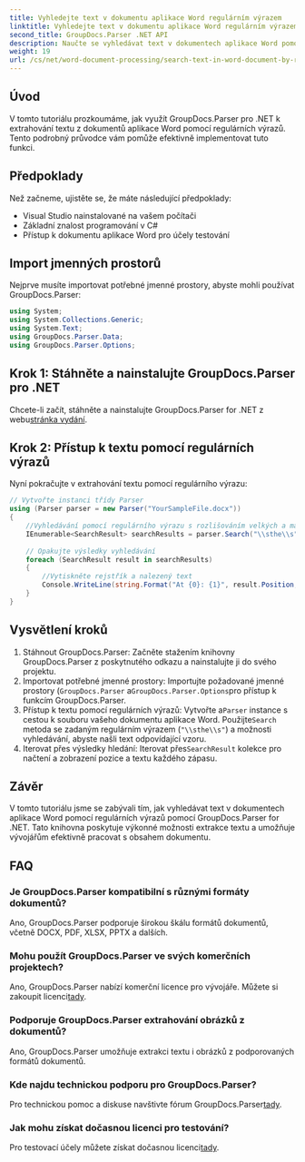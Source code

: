 ```yaml
---
title: Vyhledejte text v dokumentu aplikace Word regulárním výrazem
linktitle: Vyhledejte text v dokumentu aplikace Word regulárním výrazem
second_title: GroupDocs.Parser .NET API
description: Naučte se vyhledávat text v dokumentech aplikace Word pomocí regulárních výrazů pomocí GroupDocs.Parser for .NET. Extrahujte konkrétní obsah efektivně.
weight: 19
url: /cs/net/word-document-processing/search-text-in-word-document-by-regular-expression/
---
```

## Úvod
V tomto tutoriálu prozkoumáme, jak využít GroupDocs.Parser pro .NET k extrahování textu z dokumentů aplikace Word pomocí regulárních výrazů. Tento podrobný průvodce vám pomůže efektivně implementovat tuto funkci.
## Předpoklady
Než začneme, ujistěte se, že máte následující předpoklady:
- Visual Studio nainstalované na vašem počítači
- Základní znalost programování v C#
- Přístup k dokumentu aplikace Word pro účely testování

## Import jmenných prostorů
Nejprve musíte importovat potřebné jmenné prostory, abyste mohli používat GroupDocs.Parser:
```csharp
using System;
using System.Collections.Generic;
using System.Text;
using GroupDocs.Parser.Data;
using GroupDocs.Parser.Options;
```
## Krok 1: Stáhněte a nainstalujte GroupDocs.Parser pro .NET
 Chcete-li začít, stáhněte a nainstalujte GroupDocs.Parser for .NET z webu[stránka vydání](https://releases.groupdocs.com/parser/net/).
## Krok 2: Přístup k textu pomocí regulárních výrazů
Nyní pokračujte v extrahování textu pomocí regulárního výrazu:
```csharp
// Vytvořte instanci třídy Parser
using (Parser parser = new Parser("YourSampleFile.docx"))
{
    //Vyhledávání pomocí regulárního výrazu s rozlišováním velkých a malých písmen
    IEnumerable<SearchResult> searchResults = parser.Search("\\sthe\\s", new SearchOptions(true, false, true));
    
    // Opakujte výsledky vyhledávání
    foreach (SearchResult result in searchResults)
    {
        //Vytiskněte rejstřík a nalezený text
        Console.WriteLine(string.Format("At {0}: {1}", result.Position, result.Text));
    }
}
```
## Vysvětlení kroků
1. Stáhnout GroupDocs.Parser: Začněte stažením knihovny GroupDocs.Parser z poskytnutého odkazu a nainstalujte ji do svého projektu.
2. Importovat potřebné jmenné prostory: Importujte požadované jmenné prostory (`GroupDocs.Parser` a`GroupDocs.Parser.Options`pro přístup k funkcím GroupDocs.Parser.
3.  Přístup k textu pomocí regulárních výrazů: Vytvořte a`Parser` instance s cestou k souboru vašeho dokumentu aplikace Word. Použijte`Search` metoda se zadaným regulárním výrazem (`"\\sthe\\s"`) a možnosti vyhledávání, abyste našli text odpovídající vzoru.
4.  Iterovat přes výsledky hledání: Iterovat přes`SearchResult` kolekce pro načtení a zobrazení pozice a textu každého zápasu.

## Závěr
V tomto tutoriálu jsme se zabývali tím, jak vyhledávat text v dokumentech aplikace Word pomocí regulárních výrazů pomocí GroupDocs.Parser for .NET. Tato knihovna poskytuje výkonné možnosti extrakce textu a umožňuje vývojářům efektivně pracovat s obsahem dokumentu.

## FAQ
### Je GroupDocs.Parser kompatibilní s různými formáty dokumentů?
Ano, GroupDocs.Parser podporuje širokou škálu formátů dokumentů, včetně DOCX, PDF, XLSX, PPTX a dalších.
### Mohu použít GroupDocs.Parser ve svých komerčních projektech?
 Ano, GroupDocs.Parser nabízí komerční licence pro vývojáře. Můžete si zakoupit licenci[tady](https://purchase.groupdocs.com/buy).
### Podporuje GroupDocs.Parser extrahování obrázků z dokumentů?
Ano, GroupDocs.Parser umožňuje extrakci textu i obrázků z podporovaných formátů dokumentů.
### Kde najdu technickou podporu pro GroupDocs.Parser?
 Pro technickou pomoc a diskuse navštivte fórum GroupDocs.Parser[tady](https://forum.groupdocs.com/c/parser/17).
### Jak mohu získat dočasnou licenci pro testování?
 Pro testovací účely můžete získat dočasnou licenci[tady](https://purchase.groupdocs.com/temporary-license/).